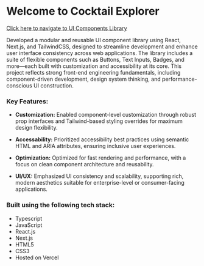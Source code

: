 # Welcome to Cocktail Explorer
[Click here to navigate to UI Components Library](https://ui-components-delta.vercel.app/)

Developed a modular and reusable UI component library using React, Next.js, and TailwindCSS, designed to streamline development and enhance user interface consistency across web applications. The library includes a suite of flexible components such as Buttons, Text Inputs, Badges, and more—each built with customization and accessibility at its core. This project reflects strong front-end engineering fundamentals, including component-driven development, design system thinking, and performance-conscious UI construction.

### Key Features:

- **Customization:** Enabled component-level customization through robust prop interfaces and Tailwind-based styling overrides for maximum design flexibility.

- **Accessability:** Prioritized accessibility best practices using semantic HTML and ARIA attributes, ensuring inclusive user experiences.

- **Optimization:** Optimized for fast rendering and performance, with a focus on clean component architecture and reusability.

- **UI/UX:** Emphasized UI consistency and scalability, supporting rich, modern aesthetics suitable for enterprise-level or consumer-facing applications.

### Built using the following tech stack:

- Typescript
- JavaScript
- React.js
- Next.js
- HTML5
- CSS3
- Hosted on Vercel
